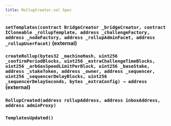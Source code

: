 ```yaml
---
title: RollupCreator.sol Spec
---
```


### `setTemplates(contract BridgeCreator _bridgeCreator, contract ICloneable _rollupTemplate, address _challengeFactory, address _nodeFactory, address _rollupAdminFacet, address _rollupUserFacet)` (external)

### `createRollup(bytes32 _machineHash, uint256 _confirmPeriodBlocks, uint256 _extraChallengeTimeBlocks, uint256 _arbGasSpeedLimitPerBlock, uint256 _baseStake, address _stakeToken, address _owner, address _sequencer, uint256 _sequencerDelayBlocks, uint256 _sequencerDelaySeconds, bytes _extraConfig) → address` (external)

### `RollupCreated(address rollupAddress, address inboxAddress, address adminProxy)`

### `TemplatesUpdated()`
